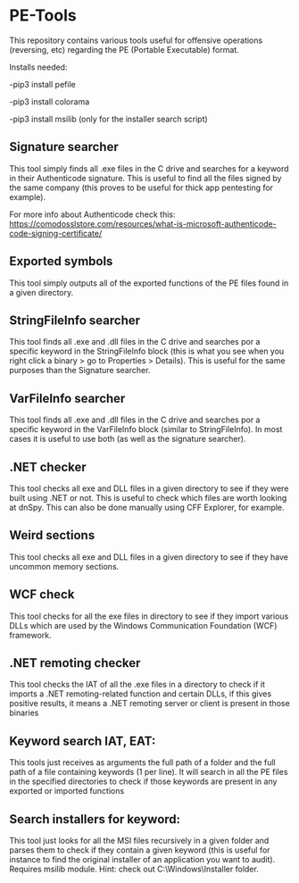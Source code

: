 # PE-Tools
This repository contains various tools useful for offensive operations (reversing, etc) regarding the PE (Portable Executable) format.

Installs needed:

-pip3 install pefile

-pip3 install colorama

-pip3 install msilib (only for the installer search script)

## Signature searcher
This tool simply finds all .exe files in the C drive and searches for a keyword in their Authenticode signature. This is useful to find all the files signed by the same company (this proves to be useful for thick app pentesting for example).

For more info about Authenticode check this: https://comodosslstore.com/resources/what-is-microsoft-authenticode-code-signing-certificate/

## Exported symbols
This tool simply outputs all of the exported functions of the PE files found in a given directory.

## StringFileInfo searcher
This tool finds all .exe and .dll files in the C drive and searches por a specific keyword in the StringFileInfo block (this is what you see when you right click a binary > go to Properties > Details). This is useful for the same purposes than the Signature searcher.

## VarFileInfo searcher

This tool finds all .exe and .dll files in the C drive and searches por a specific keyword in the VarFileInfo block (similar to StringFileInfo). In most cases it is useful to use both (as well as the signature searcher).

## .NET checker
This tool checks all exe and DLL files in a given directory to see if they were built using .NET or not. This is useful to check which files are worth looking at dnSpy. This can also be done manually using CFF Explorer, for example.

## Weird sections
This tool checks all exe and DLL files in a given directory to see if they have uncommon memory sections.

## WCF check
This tool checks for all the exe files in directory to see if they import various DLLs which are used by the Windows Communication Foundation (WCF) framework.

## .NET remoting checker
This tool checks the IAT of all the .exe files in a directory to check if it imports a .NET remoting-related function and certain DLLs, if this gives positive results, it means a .NET remoting server or client is present in those binaries

## Keyword search IAT, EAT:
This tools just receives as arguments the full path of a folder and the full path of a file containing keywords (1 per line). It will search in all the PE files in the specified directories to check if those keywords are present in any exported or imported functions

## Search installers for keyword:
This tool just looks for all the MSI files recursively in a given folder and parses them to check if they contain a given keyword (this is useful for instance to find the original installer of an application you want to audit). Requires msilib module. Hint: check out C:\Windows\Installer folder.
